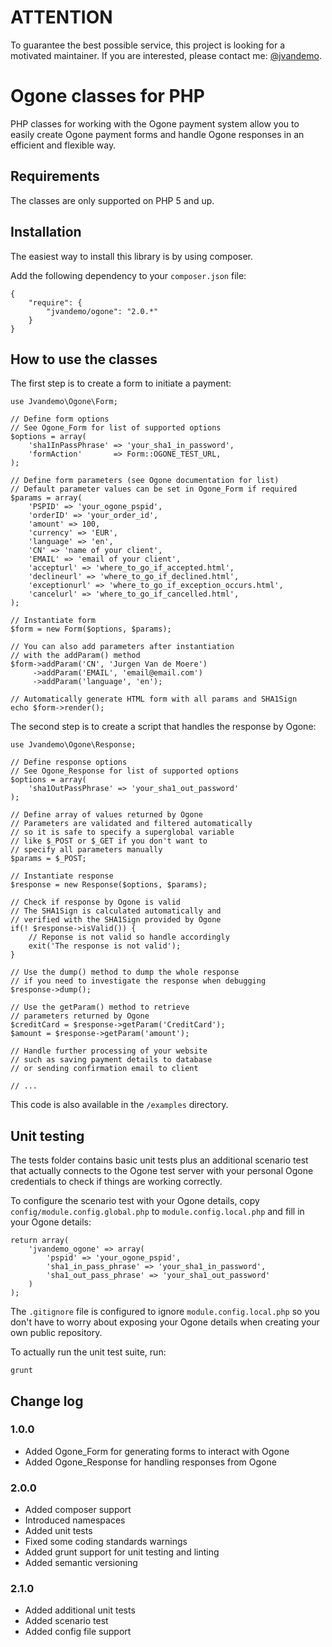 # ATTENTION

To guarantee the best possible service, this project is looking for a motivated maintainer. If you are interested, please contact me: [@jvandemo](http://twitter.com/jvandemo).

# Ogone classes for PHP

PHP classes for working with the Ogone payment system allow you to
easily create Ogone payment forms and handle Ogone responses in an
efficient and flexible way.

## Requirements

The classes are only supported on PHP 5 and up.

## Installation

The easiest way to install this library is by using composer.

Add the following dependency to your `composer.json` file:

    {
        "require": {
            "jvandemo/ogone": "2.0.*"
        }
    }

## How to use the classes

The first step is to create a form to initiate a payment:

    use Jvandemo\Ogone\Form;

    // Define form options
    // See Ogone_Form for list of supported options
    $options = array(
        'sha1InPassPhrase' => 'your_sha1_in_password',
        'formAction'       => Form::OGONE_TEST_URL,
    );

    // Define form parameters (see Ogone documentation for list)
    // Default parameter values can be set in Ogone_Form if required
    $params = array(
        'PSPID' => 'your_ogone_pspid',
        'orderID' => 'your_order_id',
        'amount' => 100,
        'currency' => 'EUR',
        'language' => 'en',
        'CN' => 'name of your client',
        'EMAIL' => 'email of your client',
        'accepturl' => 'where_to_go_if_accepted.html',
        'declineurl' => 'where_to_go_if_declined.html',
        'exceptionurl' => 'where_to_go_if_exception_occurs.html',
        'cancelurl' => 'where_to_go_if_cancelled.html',
    );

    // Instantiate form
    $form = new Form($options, $params);

    // You can also add parameters after instantiation
    // with the addParam() method
    $form->addParam('CN', 'Jurgen Van de Moere')
         ->addParam('EMAIL', 'email@email.com')
         ->addParam('language', 'en');

    // Automatically generate HTML form with all params and SHA1Sign
    echo $form->render();

The second step is to create a script that handles the response by Ogone:

    use Jvandemo\Ogone\Response;

    // Define response options
    // See Ogone_Response for list of supported options
    $options = array(
        'sha1OutPassPhrase' => 'your_sha1_out_password'
    );

    // Define array of values returned by Ogone
    // Parameters are validated and filtered automatically
    // so it is safe to specify a superglobal variable
    // like $_POST or $_GET if you don't want to
    // specify all parameters manually
    $params = $_POST;

    // Instantiate response
    $response = new Response($options, $params);

    // Check if response by Ogone is valid
    // The SHA1Sign is calculated automatically and
    // verified with the SHA1Sign provided by Ogone
    if(! $response->isValid()) {
        // Reponse is not valid so handle accordingly
        exit('The response is not valid');
    }

    // Use the dump() method to dump the whole response
    // if you need to investigate the response when debugging
    $response->dump();

    // Use the getParam() method to retrieve
    // parameters returned by Ogone
    $creditCard = $response->getParam('CreditCard');
    $amount = $response->getParam('amount');

    // Handle further processing of your website
    // such as saving payment details to database
    // or sending confirmation email to client

    // ...

This code is also available in the `/examples` directory.

## Unit testing

The tests folder contains basic unit tests plus an additional scenario test that actually
connects to the Ogone test server with your personal Ogone credentials to check if things
are working correctly.

To configure the scenario test with your Ogone details, copy
`config/module.config.global.php` to `module.config.local.php` and fill in your Ogone details:

    return array(
        'jvandemo_ogone' => array(
            'pspid' => 'your_ogone_pspid',
            'sha1_in_pass_phrase' => 'your_sha1_in_password',
            'sha1_out_pass_phrase' => 'your_sha1_out_password'
        )
    );

The `.gitignore` file is configured to ignore `module.config.local.php` so you don't have to worry
about exposing your Ogone details when creating your own public repository.

To actually run the unit test suite, run:

    grunt

## Change log

### 1.0.0

- Added Ogone_Form for generating forms to interact with Ogone
- Added Ogone_Response for handling responses from Ogone

### 2.0.0

- Added composer support
- Introduced namespaces
- Added unit tests
- Fixed some coding standards warnings
- Added grunt support for unit testing and linting
- Added semantic versioning

### 2.1.0

- Added additional unit tests
- Added scenario test
- Added config file support

